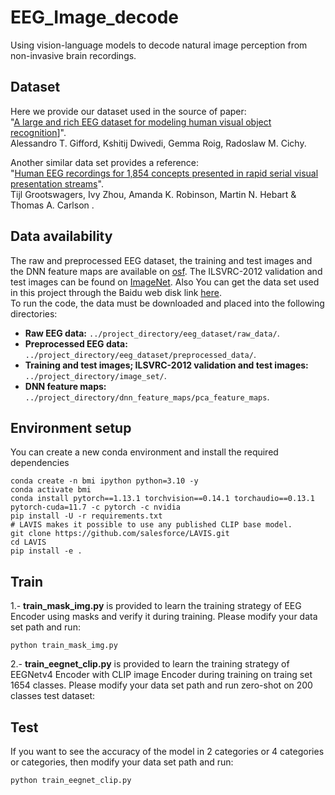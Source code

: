 # EEG_Image_decode
Using vision-language models to decode natural image perception from non-invasive brain recordings.

## Dataset
Here we provide our dataset used in the source of paper:</br>"[A large and rich EEG dataset for modeling human visual object recognition](https://www.sciencedirect.com/science/article/pii/S1053811922008758?via%3Dihub)]".</br>
Alessandro T. Gifford, Kshitij Dwivedi, Gemma Roig, Radoslaw M. Cichy.


Another similar data set provides a reference:</br>"[Human EEG recordings for 1,854 concepts presented in rapid serial visual presentation streams](https://www.nature.com/articles/s41597-021-01102-7)".</br>
Tijl Grootswagers, Ivy Zhou, Amanda K. Robinson, Martin N. Hebart & Thomas A. Carlson .


## Data availability
The raw and preprocessed EEG dataset, the training and test images and the DNN feature maps are available on [osf](https://osf.io/3jk45/). The ILSVRC-2012 validation and test images can be found on [ImageNet](https://www.image-net.org/download.php). 
Also You can get the data set used in this project through the Baidu web disk link [here](https://pan.baidu.com/s/1-1hgpoi4nereLVqE4ylE_g?pwd=nid5).</br>
To run the code, the data must be downloaded and placed into the following directories:

- **Raw EEG data:** `../project_directory/eeg_dataset/raw_data/`.
- **Preprocessed EEG data:** `../project_directory/eeg_dataset/preprocessed_data/`.
- **Training and test images; ILSVRC-2012 validation and test images:** `../project_directory/image_set/`.
- **DNN feature maps:** `../project_directory/dnn_feature_maps/pca_feature_maps`.


## Environment setup
You can create a new conda environment and install the required dependencies
```
conda create -n bmi ipython python=3.10 -y
conda activate bmi
conda install pytorch==1.13.1 torchvision==0.14.1 torchaudio==0.13.1 pytorch-cuda=11.7 -c pytorch -c nvidia
pip install -U -r requirements.txt
# LAVIS makes it possible to use any published CLIP base model.
git clone https://github.com/salesforce/LAVIS.git
cd LAVIS
pip install -e .
```


## Train 
1.- **train_mask_img.py** is provided to learn the training strategy of EEG Encoder using masks and verify it during training. Please modify your data set path and run:
```
python train_mask_img.py
```
2.- **train_eegnet_clip.py** is provided to learn the training strategy of EEGNetv4 Encoder with CLIP image Encoder during training on traing set 1654 classes. Please modify your data set path and run zero-shot on 200 classes test dataset:
## Test 
If you want to see the accuracy of the model in 2 categories or 4 categories or categories, then modify your data set path and run:
```
python train_eegnet_clip.py
```
